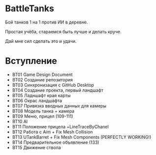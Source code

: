 # BattleTanks
Бой танков 1 на 1 против ИИ в деревне.

Простая учёба, стараемся быть лучше и делать круче.

Дай мне сил сделать это и удачи.

# Вступление
* BT01 Game Design Document
* BT02 Создание репозитория
* BT03 Синхронизация с GitHub Desktop
* BT04 Создание проекта, первый ландшафт
* BT05 Ладншафт края карты
* BT06 Окрас ландшафта
* BT07 Привязка вводных данных для камеры
* BT08 Модель танка + камера
* BT09 Меню, прицел (109-111)
* BT10 AI
* BT11 Положение прицела +LineTraceByChanel 
* BT12 Работа с Aim + Fix Mesh Collision
* BT13 UTankBarret + Fix Mesh Components (PERFECTLY WORKING!)
* BT14 Предварительное объявление (133)
* BT15 Движение ствола